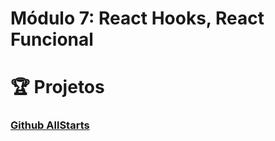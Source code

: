 # Módulo 7: React Hooks, React Funcional

# :trophy:  Projetos

### [Github AllStarts](https://github.com/Luuck4s/AceleraDev-React/tree/master/Modulo%207/github-allstarts)
